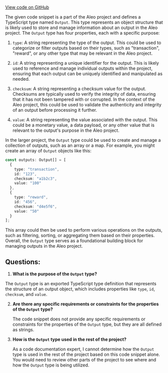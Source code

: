 [View code on GitHub](https://github.com/AleoHQ/aleo/sdk/src/models/output.ts)

The given code snippet is a part of the Aleo project and defines a TypeScript type named `Output`. This type represents an object structure that is likely used to store and manage information about an output in the Aleo project. The `Output` type has four properties, each with a specific purpose:

1. `type`: A string representing the type of the output. This could be used to categorize or filter outputs based on their types, such as "transaction", "reward", or any other type that may be relevant in the Aleo project.

2. `id`: A string representing a unique identifier for the output. This is likely used to reference and manage individual outputs within the project, ensuring that each output can be uniquely identified and manipulated as needed.

3. `checksum`: A string representing a checksum value for the output. Checksums are typically used to verify the integrity of data, ensuring that it has not been tampered with or corrupted. In the context of the Aleo project, this could be used to validate the authenticity and integrity of an output before processing it further.

4. `value`: A string representing the value associated with the output. This could be a monetary value, a data payload, or any other value that is relevant to the output's purpose in the Aleo project.

In the larger project, the `Output` type could be used to create and manage a collection of outputs, such as an array or a map. For example, you might create an array of `Output` objects like this:

```typescript
const outputs: Output[] = [
  {
    type: "transaction",
    id: "123",
    checksum: "a1b2c3",
    value: "100"
  },
  {
    type: "reward",
    id: "456",
    checksum: "d4e5f6",
    value: "50"
  }
];
```

This array could then be used to perform various operations on the outputs, such as filtering, sorting, or aggregating them based on their properties. Overall, the `Output` type serves as a foundational building block for managing outputs in the Aleo project.
## Questions: 
 1. **What is the purpose of the `Output` type?**

   The `Output` type is an exported TypeScript type definition that represents the structure of an output object, which includes properties like `type`, `id`, `checksum`, and `value`.

2. **Are there any specific requirements or constraints for the properties of the `Output` type?**

   The code snippet does not provide any specific requirements or constraints for the properties of the `Output` type, but they are all defined as strings.

3. **How is the `Output` type used in the rest of the project?**

   As a code documentation expert, I cannot determine how the `Output` type is used in the rest of the project based on this code snippet alone. You would need to review other parts of the project to see where and how the `Output` type is being utilized.